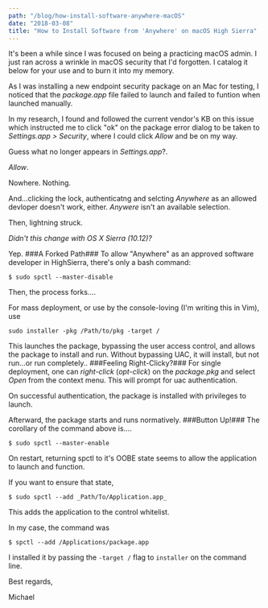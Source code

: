 ```yaml
---
path: "/blog/how-install-software-anywhere-macOS"
date: "2018-03-08"
title: "How to Install Software from 'Anywhere' on macOS High Sierra"
---
```


It's been a while since I was focused on being a practicing macOS admin. I just ran across a wrinkle in macOS security that I'd forgotten. I catalog it below for your use and to burn it into my memory.

As I was installing a new endpoint security package on an Mac for testing, I noticed that the _package.app_ file failed to launch and failed to funtion when launched manually. 
 
In my research, I found and followed the current vendor's KB on this issue which instructed me to click "ok" on the package error dialog to be taken to _Settings.app > Security_, where I could click _Allow_ and be on my way.  

Guess what no longer appears in _Settings.app_?.

_Allow_.  

Nowhere. Nothing. 

And...clicking the lock, authenticatng and selcting _Anywhere_ as an allowed devloper doesn't work, either. _Anywere_ isn't an available selection. 

Then, lightning struck. 

_Didn't this change with OS X Sierra (10.12)?_   

Yep. 
###A Forked Path###
To allow "Anywhere" as an approved software developer in HighSierra, there's only a bash command: 

`$ sudo spctl --master-disable`

Then, the process forks....

For mass deployment, or use by the console-loving (I'm writing this in Vim), use

`sudo installer -pkg /Path/to/pkg -target /`

This launches the package, bypassing the user access control, and allows the package to install and run. Without bypassing UAC, it will install, but not run...or run completely.. 
###Feeling Right-Clicky?###
For single deployment, one can _right-click_ (_opt-click_) on the _package.pkg_ and select _Open_ from the context menu.  This will prompt for uac authentication. 

On successful authentication, the package is installed with privileges to launch. 

Afterward, the package starts and runs normatively. 
###Button Up!###
The corollary of the command above  is.... 

`$ sudo spctl --master-enable`

On restart, returning spctl to it's OOBE state seems to allow the application to launch and function. 

If you want to ensure that state, 

`$ sudo spctl --add _Path/To/Application.app_`

This adds the application to the control whitelist. 

In my case, the command was 

`$ spctl --add /Applications/package.app`

I installed it by passing the `-target /` flag to `installer` on the command line. 

Best regards,

Michael 
